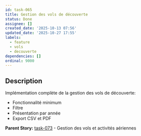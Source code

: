 ```yaml
---
id: task-065
title: Gestion des vols de découverte
status: Done
assignee: []
created_date: '2025-10-13 07:56'
updated_date: '2025-10-27 17:55'
labels:
  - feature
  - vols
  - decouverte
dependencies: []
ordinal: 9000
---
```


## Description

<!-- SECTION:DESCRIPTION:BEGIN -->
Implémentation complète de la gestion des vols de découverte:
- Fonctionnalité minimum
- Filtre
- Présentation par année
- Export CSV et PDF

**Parent Story:** [task-073](task-073) - Gestion des vols et activités aériennes
<!-- SECTION:DESCRIPTION:END -->
